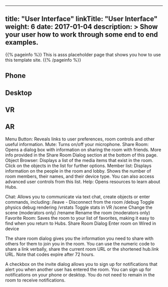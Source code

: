 
---
title: "User Interface"
linkTitle: "User Interface"
weight: 6
date: 2017-01-04
description: >
  Show your user how to work through some end to end examples.
---

{{% pageinfo %}}
This is asss placeholder page that shows you how to use this template site.
{{% /pageinfo %}}

## Phone
## Desktop
## VR
## AR


Menu Button: Reveals links to user preferences, room controls and other useful information.
Mute: Turns on/off your microphone.
Share Room: Opens a dialog box with information on sharing the room with friends. More info provided in the Share Room Dialog section at the bottom of this page.
Object Browser: Displays a list of the media items that exist in the room. Click on the objects in the list for further options.
Member list: Displays information on the people in the room and lobby. Shows the number of room members, their names, and their device type. You can also access advanced user controls from this list.
Help: Opens resources to learn about Hubs.

Chat: Allows you to communicate via text chat, create objects or enter commands, including:
/leave - Disconnect from the room
/debug Toggle physics debug rendering
/vrstats Toggle stats in VR
/scene <scene url> Change the scene (moderators only)
/rename <new name> Rename the room (moderators only)
Favorite Room: Saves the room to your list of favorites, making it easy to find when you return to Hubs.
Share Room Dialog
Enter room on Wired in device

The share room dialog gives you the information you need to share with others for them to join you in the room. You can use the numeric code to share a link verbally, share the current room URL or the shortened hub.link URL. Note that codes expire after 72 hours.

A checkbox on the invite dialog allows you to sign up for notifications that alert you when another user has entered the room. You can sign up for notifications on your phone or desktop. You do not need to remain in the room to receive notifications.
